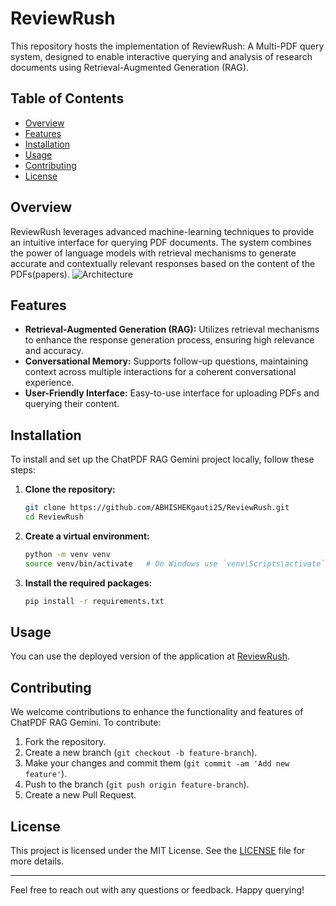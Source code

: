 # ReviewRush 

This repository hosts the implementation of ReviewRush: A Multi-PDF query system, designed to enable interactive querying and analysis of research documents using Retrieval-Augmented Generation (RAG). 

## Table of Contents
- [Overview](#overview)
- [Features](#features)
- [Installation](#installation)
- [Usage](#usage)
- [Contributing](#contributing)
- [License](#license)

## Overview

ReviewRush leverages advanced machine-learning techniques to provide an intuitive interface for querying PDF documents. The system combines the power of language models with retrieval mechanisms to generate accurate and contextually relevant responses based on the content of the PDFs(papers).
![Architecture](https://github.com/ABHISHEKgauti25/ChatPDF_RAG_Gemini/assets/109408129/231656ce-866d-4d88-8507-03a3d9dc68b0)


## Features

- **Retrieval-Augmented Generation (RAG):** Utilizes retrieval mechanisms to enhance the response generation process, ensuring high relevance and accuracy.
- **Conversational Memory:** Supports follow-up questions, maintaining context across multiple interactions for a coherent conversational experience.
- **User-Friendly Interface:** Easy-to-use interface for uploading PDFs and querying their content.

## Installation

To install and set up the ChatPDF RAG Gemini project locally, follow these steps:

1. **Clone the repository:**
    ```bash
    git clone https://github.com/ABHISHEKgauti25/ReviewRush.git
    cd ReviewRush
    ```

2. **Create a virtual environment:**
    ```bash
    python -m venv venv
    source venv/bin/activate   # On Windows use `venv\Scripts\activate`
    ```

3. **Install the required packages:**
    ```bash
    pip install -r requirements.txt
    ```

## Usage

You can use the deployed version of the application at [ReviewRush](https://reviewrush.streamlit.app/).

## Contributing

We welcome contributions to enhance the functionality and features of ChatPDF RAG Gemini. To contribute:

1. Fork the repository.
2. Create a new branch (`git checkout -b feature-branch`).
3. Make your changes and commit them (`git commit -am 'Add new feature'`).
4. Push to the branch (`git push origin feature-branch`).
5. Create a new Pull Request.

## License

This project is licensed under the MIT License. See the [LICENSE](LICENSE) file for more details.

---

Feel free to reach out with any questions or feedback. Happy querying!

